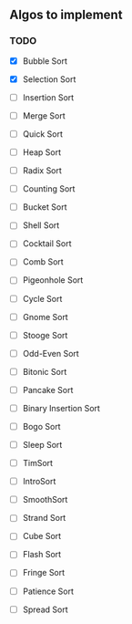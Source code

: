 ## Algos to implement

### TODO

-   [x] Bubble Sort
-   [x] Selection Sort
-   [ ] Insertion Sort
-   [ ] Merge Sort
-   [ ] Quick Sort
-   [ ] Heap Sort
-   [ ] Radix Sort
-   [ ] Counting Sort
-   [ ] Bucket Sort
-   [ ] Shell Sort
-   [ ] Cocktail Sort
-   [ ] Comb Sort
-   [ ] Pigeonhole Sort
-   [ ] Cycle Sort
-   [ ] Gnome Sort
-   [ ] Stooge Sort
-   [ ] Odd-Even Sort
-   [ ] Bitonic Sort
-   [ ] Pancake Sort
-   [ ] Binary Insertion Sort
-   [ ] Bogo Sort
-   [ ] Sleep Sort
-   [ ] TimSort
-   [ ] IntroSort
-   [ ] SmoothSort
-   [ ] Strand Sort
-   [ ] Cube Sort
-   [ ] Flash Sort
-   [ ] Fringe Sort
-   [ ] Patience Sort
-   [ ] Spread Sort

